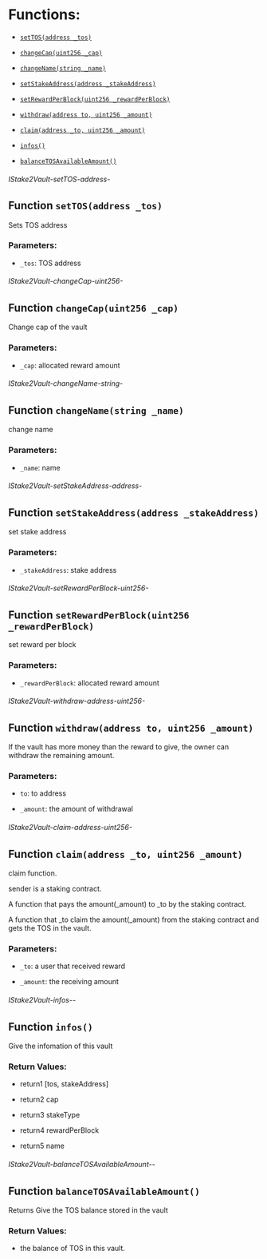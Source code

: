 # Functions:

- [`setTOS(address _tos)`](#IStake2Vault-setTOS-address-)

- [`changeCap(uint256 _cap)`](#IStake2Vault-changeCap-uint256-)

- [`changeName(string _name)`](#IStake2Vault-changeName-string-)

- [`setStakeAddress(address _stakeAddress)`](#IStake2Vault-setStakeAddress-address-)

- [`setRewardPerBlock(uint256 _rewardPerBlock)`](#IStake2Vault-setRewardPerBlock-uint256-)

- [`withdraw(address to, uint256 _amount)`](#IStake2Vault-withdraw-address-uint256-)

- [`claim(address _to, uint256 _amount)`](#IStake2Vault-claim-address-uint256-)

- [`infos()`](#IStake2Vault-infos--)

- [`balanceTOSAvailableAmount()`](#IStake2Vault-balanceTOSAvailableAmount--)

###### IStake2Vault-setTOS-address-

## Function `setTOS(address _tos)`

Sets TOS address

### Parameters:

- `_tos`:  TOS address

###### IStake2Vault-changeCap-uint256-

## Function `changeCap(uint256 _cap)`

Change cap of the vault

### Parameters:

- `_cap`:  allocated reward amount

###### IStake2Vault-changeName-string-

## Function `changeName(string _name)`

change name

### Parameters:

- `_name`:   name

###### IStake2Vault-setStakeAddress-address-

## Function `setStakeAddress(address _stakeAddress)`

set stake address

### Parameters:

- `_stakeAddress`:  stake address

###### IStake2Vault-setRewardPerBlock-uint256-

## Function `setRewardPerBlock(uint256 _rewardPerBlock)`

set reward per block

### Parameters:

- `_rewardPerBlock`:  allocated reward amount

###### IStake2Vault-withdraw-address-uint256-

## Function `withdraw(address to, uint256 _amount)`

If the vault has more money than the reward to give, the owner can withdraw the remaining amount.

### Parameters:

- `to`: to address

- `_amount`: the amount of withdrawal

###### IStake2Vault-claim-address-uint256-

## Function `claim(address _to, uint256 _amount)`

claim function.

sender is a staking contract.

A function that pays the amount(_amount) to _to by the staking contract.

A function that _to claim the amount(_amount) from the staking contract and gets the TOS in the vault.

### Parameters:

- `_to`: a user that received reward

- `_amount`: the receiving amount

###### IStake2Vault-infos--

## Function `infos()`

Give the infomation of this vault

### Return Values:

- return1 [tos, stakeAddress]

- return2 cap

- return3 stakeType

- return4 rewardPerBlock

- return5 name

###### IStake2Vault-balanceTOSAvailableAmount--

## Function `balanceTOSAvailableAmount()`

Returns Give the TOS balance stored in the vault

### Return Values:

- the balance of TOS in this vault.
